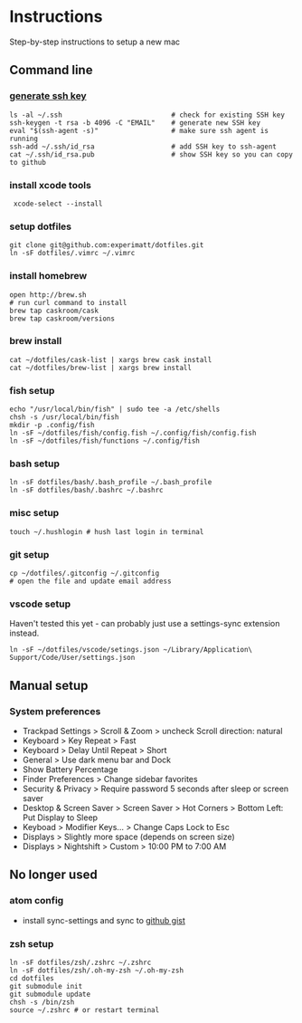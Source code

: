 # Instructions

   Step-by-step instructions to setup a new mac

## Command line

### [generate ssh key](https://help.github.com/articles/generating-a-new-ssh-key-and-adding-it-to-the-ssh-agent/)
  ```
ls -al ~/.ssh                           # check for existing SSH key
ssh-keygen -t rsa -b 4096 -C "EMAIL"    # generate new SSH key
eval "$(ssh-agent -s)"                  # make sure ssh agent is running
ssh-add ~/.ssh/id_rsa                   # add SSH key to ssh-agent
cat ~/.ssh/id_rsa.pub                   # show SSH key so you can copy to github
  ```

### install xcode tools
```
 xcode-select --install
```

### setup dotfiles
```
git clone git@github.com:experimatt/dotfiles.git
ln -sF dotfiles/.vimrc ~/.vimrc
```

### install homebrew
```
open http://brew.sh
# run curl command to install
brew tap caskroom/cask
brew tap caskroom/versions
```

### brew install
```
cat ~/dotfiles/cask-list | xargs brew cask install
cat ~/dotfiles/brew-list | xargs brew install
```

### fish setup
```
echo "/usr/local/bin/fish" | sudo tee -a /etc/shells
chsh -s /usr/local/bin/fish
mkdir -p .config/fish
ln -sF ~/dotfiles/fish/config.fish ~/.config/fish/config.fish
ln -sF ~/dotfiles/fish/functions ~/.config/fish
```

### bash setup
```
ln -sF dotfiles/bash/.bash_profile ~/.bash_profile
ln -sF dotfiles/bash/.bashrc ~/.bashrc
```

### misc setup
```
touch ~/.hushlogin # hush last login in terminal
```

### git setup
```
cp ~/dotfiles/.gitconfig ~/.gitconfig
# open the file and update email address
```

### vscode setup
Haven't tested this yet - can probably just use a settings-sync extension instead.
```
ln -sF ~/dotfiles/vscode/setings.json ~/Library/Application\ Support/Code/User/settings.json
```

## Manual setup

### System preferences

  * Trackpad Settings > Scroll & Zoom > uncheck Scroll direction: natural
  * Keyboard > Key Repeat > Fast
  * Keyboard > Delay Until Repeat > Short
  * General > Use dark menu bar and Dock
  * Show Battery Percentage
  * Finder Preferences > Change sidebar favorites
  * Security & Privacy > Require password 5 seconds after sleep or screen saver
  * Desktop & Screen Saver > Screen Saver > Hot Corners > Bottom Left: Put Display to Sleep
  * Keyboad > Modifier Keys... > Change Caps Lock to Esc
  * Displays > Slightly more space (depends on screen size)
  * Displays > Nightshift > Custom > 10:00 PM to 7:00 AM


## No longer used

### atom config
* install sync-settings and sync to [github gist](https://gist.github.com/experimatt/9ac9a9855962fffe63a9a7f845937f51)

### zsh setup
```
ln -sF dotfiles/zsh/.zshrc ~/.zshrc
ln -sF dotfiles/zsh/.oh-my-zsh ~/.oh-my-zsh
cd dotfiles
git submodule init
git submodule update
chsh -s /bin/zsh
source ~/.zshrc # or restart terminal
```
